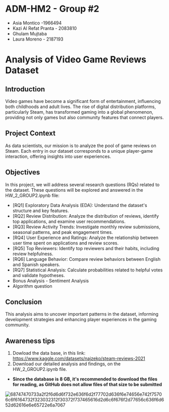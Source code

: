 # ADM-HM2 - Group #2

* Asia Montico -1966494 
* Kazi Al Refat Pranta - 2083810
* Ghulam Mujtaba  
* Laura Moreno - 2187193

# Analysis of Video Game Reviews Dataset

## Introduction
Video games have become a significant form of entertainment, influencing both childhoods and adult lives. The rise of digital distribution platforms, particularly Steam, has transformed gaming into a global phenomenon, providing not only games but also community features that connect players.

## Project Context
As data scientists, our mission is to analyze the pool of game reviews on Steam. Each entry in our dataset corresponds to a unique player-game interaction, offering insights into user experiences.

## Objectives
In this project, we will address several research questions (RQs) related to the dataset. These questions will be explored and answered in the HW_2_GROUP2.ipynb file:

* [RQ1] Exploratory Data Analysis (EDA): Understand the dataset's structure and key features.
* [RQ2] Review Distribution: Analyze the distribution of reviews, identify top applications, and examine user recommendations.
* [RQ3] Review Activity Trends: Investigate monthly review submissions, seasonal patterns, and peak engagement times.
* [RQ4] User Experience and Ratings: Analyze the relationship between user time spent on applications and review scores.
* [RQ5] Top Reviewers: Identify top reviewers and their habits, including review helpfulness.
* [RQ6] Language Behavior: Compare review behaviors between English and Spanish speakers.
* [RQ7] Statistical Analysis: Calculate probabilities related to helpful votes and validate hypotheses.
* Bonus Analysis - Sentiment Analysis
* Algorithm question
   
## Conclusion
This analysis aims to uncover important patterns in the dataset, informing development strategies and enhancing player experiences in the gaming community.

## Awareness tips

1. Dowload the data base, in this link: https://www.kaggle.com/datasets/najzeko/steam-reviews-2021
2. Download our detailed analysis and findings, on the HW_2_GROUP2.ipynb file.

* **Since the database is 8 GB, it's recommended to download the files for reading, as GitHub does not allow files of that size to be submitted**

![68747470733a2f2f6d6d6f732e636f6d2f77702d636f6e74656e742f75706c6f6164732f323032312f30372f737465616d2d6c6f676f2d77656c636f6d652d62616e6e65722e6a7067](https://github.com/user-attachments/assets/763c04e4-81fe-4d51-b47f-953d33fc6e4b)

